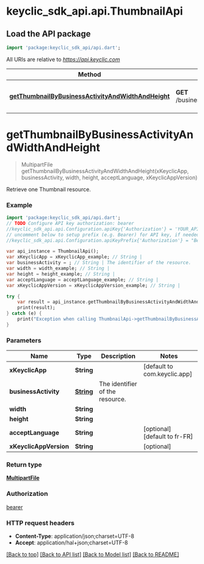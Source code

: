 # keyclic_sdk_api.api.ThumbnailApi

## Load the API package
```dart
import 'package:keyclic_sdk_api/api.dart';
```

All URIs are relative to *https://api.keyclic.com*

Method | HTTP request | Description
------------- | ------------- | -------------
[**getThumbnailByBusinessActivityAndWidthAndHeight**](ThumbnailApi.md#getThumbnailByBusinessActivityAndWidthAndHeight) | **GET** /businessactivities/{businessActivity}/thumbnail/{width}/{height} | Retrieve one Thumbnail resource.


# **getThumbnailByBusinessActivityAndWidthAndHeight**
> MultipartFile getThumbnailByBusinessActivityAndWidthAndHeight(xKeyclicApp, businessActivity, width, height, acceptLanguage, xKeyclicAppVersion)

Retrieve one Thumbnail resource.

### Example 
```dart
import 'package:keyclic_sdk_api/api.dart';
// TODO Configure API key authorization: bearer
//keyclic_sdk_api.api.Configuration.apiKey{'Authorization'} = 'YOUR_API_KEY';
// uncomment below to setup prefix (e.g. Bearer) for API key, if needed
//keyclic_sdk_api.api.Configuration.apiKeyPrefix{'Authorization'} = "Bearer";

var api_instance = ThumbnailApi();
var xKeyclicApp = xKeyclicApp_example; // String | 
var businessActivity = ; // String | The identifier of the resource.
var width = width_example; // String | 
var height = height_example; // String | 
var acceptLanguage = acceptLanguage_example; // String | 
var xKeyclicAppVersion = xKeyclicAppVersion_example; // String | 

try { 
    var result = api_instance.getThumbnailByBusinessActivityAndWidthAndHeight(xKeyclicApp, businessActivity, width, height, acceptLanguage, xKeyclicAppVersion);
    print(result);
} catch (e) {
    print("Exception when calling ThumbnailApi->getThumbnailByBusinessActivityAndWidthAndHeight: $e\n");
}
```

### Parameters

Name | Type | Description  | Notes
------------- | ------------- | ------------- | -------------
 **xKeyclicApp** | **String**|  | [default to com.keyclic.app]
 **businessActivity** | [**String**](.md)| The identifier of the resource. | 
 **width** | **String**|  | 
 **height** | **String**|  | 
 **acceptLanguage** | **String**|  | [optional] [default to fr-FR]
 **xKeyclicAppVersion** | **String**|  | [optional] 

### Return type

[**MultipartFile**](File.md)

### Authorization

[bearer](../README.md#bearer)

### HTTP request headers

 - **Content-Type**: application/json;charset=UTF-8
 - **Accept**: application/hal+json;charset=UTF-8

[[Back to top]](#) [[Back to API list]](../README.md#documentation-for-api-endpoints) [[Back to Model list]](../README.md#documentation-for-models) [[Back to README]](../README.md)

